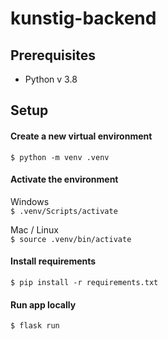 # kunstig-backend

## Prerequisites
- Python v 3.8

## Setup
#### Create a new virtual environment
`$ python -m venv .venv`

#### Activate the environment
Windows <br/>
`$ .venv/Scripts/activate`

Mac / Linux <br/>
`$ source .venv/bin/activate`

#### Install requirements
`$ pip install -r requirements.txt`

#### Run app locally
`$ flask run`